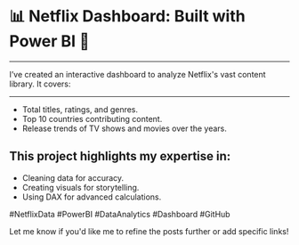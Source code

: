 # 📊 Netflix Dashboard: Built with Power BI 🎥

---

I’ve created an interactive dashboard to analyze Netflix's vast content library. It covers:

---

- Total titles, ratings, and genres.
- Top 10 countries contributing content.
- Release trends of TV shows and movies over the years.
  
## This project highlights my expertise in:

- Cleaning data for accuracy.
- Creating visuals for storytelling.
- Using DAX for advanced calculations.


#NetflixData #PowerBI #DataAnalytics #Dashboard #GitHub

Let me know if you'd like me to refine the posts further or add specific links!
